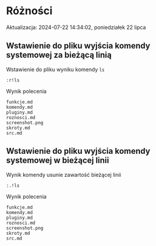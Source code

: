 # Różności
Aktualizacja: 2024-07-22 14:34:02, poniedziałek 22 lipca

## Wstawienie do pliku wyjścia komendy systemowej za bieżącą linią

Wstawienie do pliku wyniku komendy `ls`

```
:r!ls
```

Wynik polecenia

```
funkcje.md
komendy.md
pluginy.md
roznosci.md
screenshot.png
skroty.md
src.md
```

## Wstawienie do pliku wyjścia komendy systemowej w bieżącej linii

Wynik komendy usunie zawartość bieżącej linii

```
:.!ls
```

Wynik polecenia

```
funkcje.md
komendy.md
pluginy.md
roznosci.md
screenshot.png
skroty.md
src.md
```
